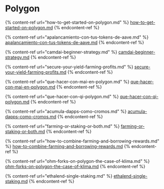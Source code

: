 # Polygon

{% content-ref url="how-to-get-started-on-polygon.md" %}
[how-to-get-started-on-polygon.md](how-to-get-started-on-polygon.md)
{% endcontent-ref %}

{% content-ref url="apalancamiento-con-tus-tokens-de-aave.md" %}
[apalancamiento-con-tus-tokens-de-aave.md](apalancamiento-con-tus-tokens-de-aave.md)
{% endcontent-ref %}

{% content-ref url="camdai-beginner-strategy.md" %}
[camdai-beginner-strategy.md](camdai-beginner-strategy.md)
{% endcontent-ref %}

{% content-ref url="secure-your-yield-farming-profits.md" %}
[secure-your-yield-farming-profits.md](secure-your-yield-farming-profits.md)
{% endcontent-ref %}

{% content-ref url="que-hacer-con-mai-en-polygon.md" %}
[que-hacer-con-mai-en-polygon.md](que-hacer-con-mai-en-polygon.md)
{% endcontent-ref %}

{% content-ref url="que-hacer-con-qi-polygon.md" %}
[que-hacer-con-qi-polygon.md](que-hacer-con-qi-polygon.md)
{% endcontent-ref %}

{% content-ref url="acumula-dapps-como-cromos.md" %}
[acumula-dapps-como-cromos.md](acumula-dapps-como-cromos.md)
{% endcontent-ref %}

{% content-ref url="farming-or-staking-or-both.md" %}
[farming-or-staking-or-both.md](farming-or-staking-or-both.md)
{% endcontent-ref %}

{% content-ref url="how-to-combine-farming-and-borrowing-rewards.md" %}
[how-to-combine-farming-and-borrowing-rewards.md](how-to-combine-farming-and-borrowing-rewards.md)
{% endcontent-ref %}

{% content-ref url="ohm-forks-on-polygon-the-case-of-klima.md" %}
[ohm-forks-on-polygon-the-case-of-klima.md](ohm-forks-on-polygon-the-case-of-klima.md)
{% endcontent-ref %}

{% content-ref url="ethalend-single-staking.md" %}
[ethalend-single-staking.md](ethalend-single-staking.md)
{% endcontent-ref %}
